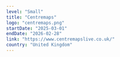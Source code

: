 ```yaml
---
level: "Small"
title: "Centremaps"
logo: "centremaps.png"
startDate: "2025-03-01"
endDate: "2026-02-28"
link: "https://www.centremapslive.co.uk/"
country: "United Kingdom"
---
```

